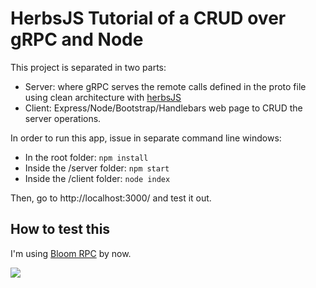 # HerbsJS Tutorial of a CRUD over gRPC and Node

This project is separated in two parts:
- Server: where gRPC serves the remote calls defined in the proto file using clean architecture with [herbsJS](https://herbsjs.org)
- Client: Express/Node/Bootstrap/Handlebars web page to CRUD the server operations.

In order to run this app, issue in separate command line windows:

- In the root folder:  `npm install`
- Inside the /server folder: `npm start`
- Inside the /client folder: `node index`

Then, go to http://localhost:3000/ and test it out.

## How to test this

I'm using [Bloom RPC](https://github.com/uw-labs/bloomrpc) by now.

<img src="https://github.com/uw-labs/bloomrpc/raw/master/resources/editor-preview.gif" />
